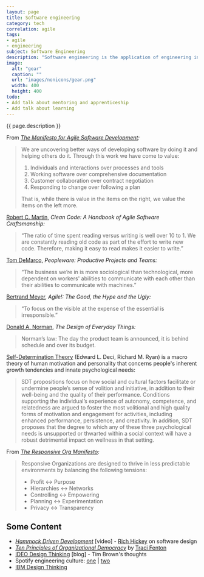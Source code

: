 ```yaml
---
layout: page
title: Software engineering
category: tech
correlation: agile
tags:
- agile
- engineering
subject: Software Engineering
description: "Software engineering is the application of engineering in the processes of designing, developing, delivering, and maintaining software."
image:
  alt: "gear"
  caption: ""
  url: "images/nonicons/gear.png"
  width: 400
  height: 400
todo:
- Add talk about mentoring and apprenticeship
- Add talk about learning
---
```


{{ page.description }}

From _[The Manifesto for Agile Software Development](http://agilemanifesto.org/):_

> We are uncovering better ways of developing software by doing it and
> helping others do it. Through this work we have come to value:
>
> 1. Individuals and interactions over processes and tools
> 2. Working software over comprehensive documentation
> 3. Customer collaboration over contract negotiation
> 4. Responding to change over following a plan
>
> That is, while there is value in the items on the right, we value the items on the left more.

[Robert C. Martin](https://twitter.com/unclebobmartin), _Clean Code: A Handbook of Agile Software Craftsmanship:_

> “The ratio of time spent reading versus writing is well over 10 to 1. We are constantly reading old code as part of the effort to write new code. Therefore, making it easy to read makes it easier to write.”

[Tom DeMarco](http://www.systemsguild.com/tdm.htm), _Peopleware: Productive Projects and Teams:_

> “The business we’re in is more sociological than technological, more dependent on workers' abilities to communicate with each other than their abilities to communicate with machines.”

[Bertrand Meyer](https://bertrandmeyer.com/bio/), _Agile!: The Good, the Hype and the Ugly:_

> “To focus on the visible at the expense of the essential is irresponsible.”

[Donald A. Norman](http://www.jnd.org/about.html), _The Design of Everyday Things:_

> Norman’s law: The day the product team is announced, it is behind schedule and over its budget.

[Self-Determination Theory](http://selfdeterminationtheory.org/theory/)
(Edward L. Deci, Richard M. Ryan) is a macro theory of human motivation and personality
that concerns people's inherent growth tendencies and innate psychological needs:

> SDT propositions focus on how social and cultural factors facilitate or undermine people’s sense of volition and initiative, in addition to their well-being and the quality of their performance.  Conditions supporting the individual’s experience of autonomy, competence, and relatedness are argued to foster the most volitional and high quality forms of motivation and engagement for activities, including enhanced performance, persistence, and creativity. In addition, SDT proposes that the degree to which any of these three psychological needs is unsupported or thwarted within a social context will have a robust detrimental impact on wellness in that setting.

From _[The Responsive Org Manifesto](http://www.responsive.org/manifesto):_

> Responsive Organizations are designed to thrive in less predictable environments by balancing the following tensions:
>
> * Profit ↔ Purpose
> * Hierarchies ↔ Networks
> * Controlling ↔ Empowering
> * Planning ↔ Experimentation
> * Privacy ↔ Transparency

Some Content
-----
* _[Hammock Driven Development](https://www.youtube.com/watch?v=f84n5oFoZBc)_ [video] - [Rich Hickey](https://twitter.com/richhickey) on software design
* _[Ten Principles of Organizational Democracy](https://www.worldblu.com/democratic-design/principles.php)_ by [Traci Fenton](https://twitter.com/tracifenton)
* [IDEO Design Thinking](http://designthinking.ideo.com/) [blog] - Tim Brown's thoughts
* Spotify engineering culture: [one](https://labs.spotify.com/2014/03/27/spotify-engineering-culture-part-1/) |
[two](https://labs.spotify.com/2014/09/20/spotify-engineering-culture-part-2/)
* [IBM Design Thinking](https://www.ibm.com/design/thinking/)
